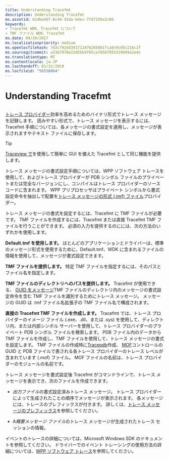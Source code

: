 ```yaml
---
title: Understanding Tracefmt
description: Understanding Tracefmt
ms.assetid: 614be46f-8c44-43da-b4ec-7fd7195e2c08
keywords:
- Tracefmt WDK、Tracefmt について
- TMF ファイル WDK、Tracefmt
ms.date: 04/20/2017
ms.localizationpriority: medium
ms.openlocfilehash: 7d3c792dd3817124762658b1fca8c9c05c216c2f
ms.sourcegitcommit: a33b7978e22d5bb9f65ca7056f955319049a2e4c
ms.translationtype: MT
ms.contentlocale: ja-JP
ms.lasthandoff: 01/31/2019
ms.locfileid: "56558064"
---
```

# <a name="understanding-tracefmt"></a>Understanding Tracefmt


## <span id="ddk_understanding_tracefmt_tools"></span><span id="DDK_UNDERSTANDING_TRACEFMT_TOOLS"></span>


[トレース プロバイダー](trace-provider.md)効率を高めるためのバイナリ形式でトレース メッセージを記録します。 読みやすい形式で、トレース メッセージを表示するには、Tracefmt 手順については、各メッセージの書式設定を適用し、メッセージが表示されますやテキスト ファイルに保存します。

> [!TIP]
> [Traceview で](traceview.md)を使用して簡単に GUI を備えた Tracefmt として同じ機能を提供します。

トレース メッセージの書式設定手順については、WPP ソフトウェア トレースを使用して、およびトレース プロバイダーが PDB シンボル ファイルのプライベートまたは完全なバージョンにし、コンパイルはトレース プロバイダーのソース コードに含まれます。 WPP プリプロセッサはプライベート シンボルから書式設定命令を抽出しで配置を[トレース メッセージの形式 (.tmf) ファイル](trace-message-format-file.md)プロバイダー。

トレース メッセージの書式を設定するには、Tracefmt に TMF ファイルが必要です。 TMF ファイルを作成するには、Tracefmt または直接 Tracefmt TMF ファイルを行うことができます。 必須の入力を提供するのにには、次の方法のいずれかを使用します。

**Default.tmf を使用します。** ほとんどのアプリケーションとドライバーは、標準のメッセージ形式を使用するために、Default.tmf、WDK に含まれるファイルの情報を使用して、メッセージが書式設定できます。

**TMF ファイルを提供します。** 特定 TMF ファイルを指定するには、そのパスとファイル名を指定します。

**TMF ファイルのディレクトリへのパスを提供します。** Tracefmt が使用できる、 [GUID をメッセージ](message-guid.md)TMF ファイルのディレクトリ内のメッセージの書式設定命令を含む TMF ファイルを識別するためにトレース メッセージ。 メッセージの GUID は .tmf ファイル名拡張子の TMF ファイル名で構成されます。

**直接の Tracefmt TMF ファイルを作成します。** Tracefmt では、トレース プロバイダーのイメージ ファイル (.exe、.dll、または .sys) を使用して、ディレクトリ内、または内部シンボル サーバーを使用して、トレース プロバイダーのプライベート PDB シンボル ファイルを検索します。 PDB ファイル内のデータから TMF ファイルを作成し、TMF ファイルを使用して、トレース メッセージの書式を設定します。 TMF ファイルの作成時に[Tracepdb](tracepdb.md)作成、 [MOF](trace-managed-object-format--mof--file.md)コントロールの GUID と PDB ファイルで表される各トレース プロバイダーのトレース レベルが含まれています (.mof) ファイル。 MOF ファイルの名前は、トレース プロバイダーのモジュールの名前です。

トレース メッセージを書式設定後 Tracefmt がコマンドラインで、トレース メッセージを表示でき、次のファイルを作成できます。

- *出力ファイル*の書式設定済みトレース メッセージ。 トレース プロバイダーによって生成されたことの順序でメッセージが表示されます。 各メッセージには、トレースのプレフィックスが付きます。 詳しくは、[トレース メッセージのプレフィックス](trace-message-prefix.md)を参照してください。

- A*概要メッセージ ファイル*のトレース メッセージが生成されたトレース セッションの情報。

イベントのトレースの詳細については、Microsoft Windows SDK のドキュメントを参照してください。 ドライバーでのイベント トレーシングの使用方法の詳細については、[WPP ソフトウェア トレース](wpp-software-tracing.md)を参照してください。
